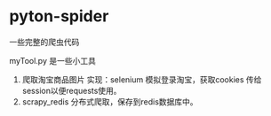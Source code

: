 # pyton-spider
一些完整的爬虫代码

myTool.py 是一些小工具

1. 爬取淘宝商品图片
  实现：selenium 模拟登录淘宝，获取cookies 传给session以便requests使用。
2. scrapy_redis 分布式爬取，保存到redis数据库中。
